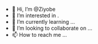 - 👋 Hi, I’m @Ziyobe
- 👀 I’m interested in .
- 🌱 I’m currently learning ...
- 💞️ I’m looking to collaborate on ...
- 📫 How to reach me ...

<!---
Ziyobe/Ziyobe is a ✨ special ✨ repository because its `README.md` (this file) appears on your GitHub profile.
You can click the Preview link to take a look at your changes.
--->
